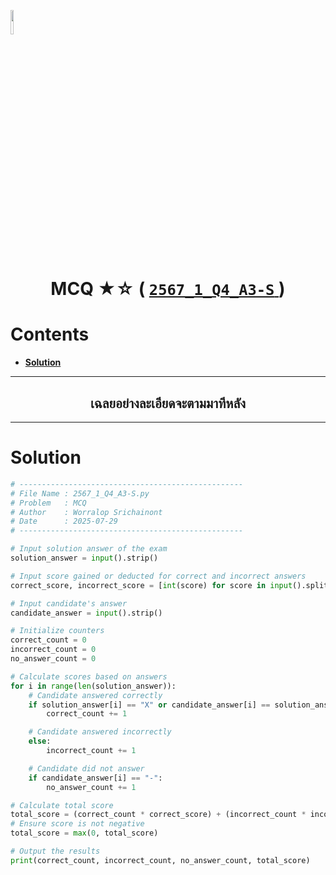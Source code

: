 <p align="left">
  <a href="../../README.md">
    <img src="../../../../Z99-OTHERS/00-common/00-back.png" style="width:10%">
  </a>
</p>

<div align="center">
  <h1>
    MCQ ★☆ (
      <a href="https://drive.google.com/file/d/1-AYbnJMeKUlmUY6LSnm5LZwU2DRU2UwG/view?usp=sharing">
        <code>2567_1_Q4_A3-S</code>
      </a>
    )
  </h1>
</div>

# Contents

-   [**Solution**](#solution)

---

<div align="center">
  <h2>เฉลยอย่างละเอียดจะตามมาทีหลัง</h2>
</div>

---

# Solution

```python
# --------------------------------------------------
# File Name : 2567_1_Q4_A3-S.py
# Problem   : MCQ
# Author    : Worralop Srichainont
# Date      : 2025-07-29
# --------------------------------------------------

# Input solution answer of the exam
solution_answer = input().strip()

# Input score gained or deducted for correct and incorrect answers
correct_score, incorrect_score = [int(score) for score in input().split()]

# Input candidate's answer
candidate_answer = input().strip()

# Initialize counters
correct_count = 0
incorrect_count = 0
no_answer_count = 0

# Calculate scores based on answers
for i in range(len(solution_answer)):
    # Candidate answered correctly
    if solution_answer[i] == "X" or candidate_answer[i] == solution_answer[i]:
        correct_count += 1

    # Candidate answered incorrectly
    else:
        incorrect_count += 1

    # Candidate did not answer
    if candidate_answer[i] == "-":
        no_answer_count += 1

# Calculate total score
total_score = (correct_count * correct_score) + (incorrect_count * incorrect_score)
# Ensure score is not negative
total_score = max(0, total_score)

# Output the results
print(correct_count, incorrect_count, no_answer_count, total_score)
```
